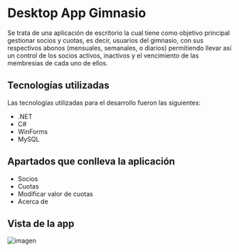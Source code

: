# Desktop App Gimnasio
Se trata de una aplicación de escritorio la cual tiene como objetivo principal gestionar socios y cuotas,
es decir, usuarios del gimnasio, con sus respectivos abonos (mensuales, semanales, o diarios) permitiendo llevar así un control
de los socios activos, inactivos y el vencimiento de las membresias de cada uno de ellos.

## Tecnologías utilizadas
Las tecnologías utilizadas para el desarrollo fueron las siguientes:
- .NET
- C#
- WinForms
- MySQL

## Apartados que conlleva la aplicación
- Socios
- Cuotas
- Modificar valor de cuotas
- Acerca de

## Vista de la app
![imagen](https://github.com/Matias-Barboza/DesktopAppGimnasio/assets/111096363/52844ca0-6711-4b55-9596-e70deb0c1404)
